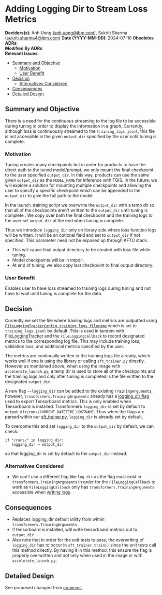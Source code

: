 # Adding Logging Dir to Stream Loss Metrics

**Deciders(s)**:  Anh Uong (anh.uong@ibm.com), Sukriti Sharma (sukriti.sharma4@ibm.com)
**Date (YYYY-MM-DD)**:  2024-07-10
**Obsoletes ADRs**:  
**Modified By ADRs**:  
**Relevant Issues**: 

- [Summary and Objective](#summary-and-objective)
  - [Motivation](#motivation)
  - [User Benefit](#user-benefit)
- [Decision](#decision)
  - [Alternatives Considered](#alternatives-considered)
- [Consequences](#consequences)
- [Detailed Design](#detailed-design)

## Summary and Objective

There is a need for the continuous streaming to the log file to be accessible during tuning in order to display the information in a graph. Currently, although loss is continuously streamed to the `training_logs.jsonl`, this file is not accessible in the given `output_dir` specified by the user until tuning is complete.


### Motivation

Tuning creates many checkpoints but in order for products to have the direct path to the tuned model/prompt, we only mount the final checkpoint to the user specified `output_dir`. In this way, products can use the same given `output_dir` as the `MODEL_NAME` for inference with TGIS. In the future, we will explore a solution for mounting multiple checkpoints and allowing the user to specify a specific checkpoint which can be appended to the `output_dir` to give the full path to the model.

In the launch_training script we overwrite the `output_dir` with a temp dir so that all of the checkpoints aren't written to the `output_dir` until tuning is complete . We copy over both the final checkpoint and the training logs to the user set `output_dir` at the end when tuning is complete.

Thus we  introduce `logging_dir` only on library side where loss function logs will be written. It will be an optional field and set to `output_dir` if not specified. This parameter need not be exposed up through KFTO stack.

- This will cause final output directory to be created with loss file while tuning.
- Model checkpoints will be in tmpdir.
- At end of tuning, we also copy last checkpoint to final output directory.
 

### User Benefit

Enables user to have loss streamed to training logs during tuning and not have to wait until tuning is complete for the data.

## Decision

Currently we set the file where training logs and metrics are outputted using [`FileLoggingTrackerConfig.training_logs_filename`](https://github.com/foundation-model-stack/fms-hf-tuning/blob/bf22a2f91f06d8cb4d50c925ec83b3f24337c9f3/tuning/config/tracker_configs.py#L20-L21) which is set to `training_logs.jsonl` by default. This is used in tandem with [FileLoggingTracker](https://github.com/foundation-model-stack/fms-hf-tuning/blob/bf22a2f91f06d8cb4d50c925ec83b3f24337c9f3/tuning/trackers/filelogging_tracker.py#L32) and the `FileLoggingCallback` to record designated metrics to the corresponding log file. This may include training loss, validation loss, and additional metrics specified by the user. 

The metrics are continually written to the training logs file already, which works well if one is using the library or calling `sft_trainer.py` directly. However as mentioned above, when using the image with `accelerate_launch.py`, a temp dir is used to store all of the checkpoints and the training logs and only after tuning is completed is the file written to the designated `output_dir`.

A new flag `--logging_dir` can be added to the existing `TrainingArguments`, however, `transformers.TrainingArguments` already has a [logging_dir flag](https://github.com/huggingface/transformers/blob/v4.42.4/src/transformers/training_args.py#L307-L309) used to export Tensorboard metrics. This is only enabled when Tensorboard is installed. Transformers `logging_dir` is set by default to `output_dir/runs/CURRENT_DATETIME_HOSTNAME`. Thus when the flags are parsed within our [sft_trainer.py](https://github.com/foundation-model-stack/fms-hf-tuning/blob/main/tuning/sft_trainer.py#L409), `logging_dir` is already set by default.

To overcome this and set `logging_dir` to the `output_dir` by default, we can check:
```
if "/runs/" in logging_dir:
   logging_dir = output_dir
```
so that logging_dir is set by default to the `output_dir` instead.

### Alternatives Considered

- We can't use a different flag like `log_dir` as the flag must exist in `transformers.TrainingArguments` in order for the `FileLoggingCallback` to work as `FileLoggingCallback` only has `transformers.TrainingArguments` accessible when [writing logs](https://github.com/foundation-model-stack/fms-hf-tuning/blob/main/tuning/trackers/filelogging_tracker.py#L37).

## Consequences

- Replaces logging_dir default utility from within `transformers.TrainingArguments`
- If tensorboard is installed, will write tensorboard metrics out to `output_dir`
- Also note that in order for the unit tests to pass, the overwriting of `logging_dir` has to occur in `sft_trainer.train()` since the unit tests call this method directly. By having it in this method, this ensure the flag is properly overwritten and not only when used in the image or with `accelerate_launch.py`.


## Detailed Design

See proposed changed from [commmit](https://github.com/foundation-model-stack/fms-hf-tuning/compare/main...anhuong:fms-hf-tuning:logdir?expand=1#diff-7d8f6f8626340337d03a2f04fec2840d2ede32b0c7af2640eed9759af45bb3cf).

